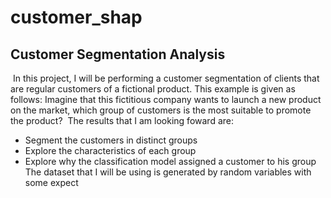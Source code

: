 # customer_shap
## Customer Segmentation Analysis
​
In this project, I will be performing a customer segmentation of clients that are regular customers of a fictional product. This example is given as follows: Imagine that this fictitious company wants to launch a new product on the market, which group of customers is the most suitable to promote the product?
​
The results that I am looking foward are:
​
- Segment the customers in distinct groups
- Explore the characteristics of each group
- Explore why the classification model assigned a customer to his group
​
The dataset that I will be using is generated by random variables with some expect
